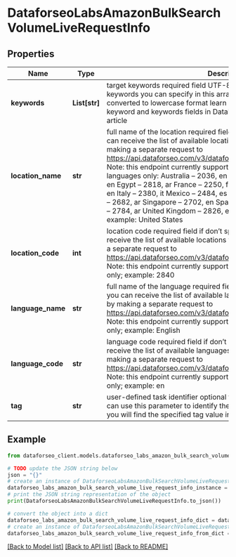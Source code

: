 # DataforseoLabsAmazonBulkSearchVolumeLiveRequestInfo


## Properties

Name | Type | Description | Notes
------------ | ------------- | ------------- | -------------
**keywords** | **List[str]** | target keywords required field UTF-8 encoding maximum number of keywords you can specify in this array: 1000; the keywords will be converted to lowercase format learn more about rules and limitations of keyword and keywords fields in DataForSEO APIs in this Help Center article | [optional] 
**location_name** | **str** | full name of the location required field if don’t specify location_code you can receive the list of available locations with their location_name by making a separate request to https://api.dataforseo.com/v3/dataforseo_labs/locations_and_languages;  Note: this endpoint currently supports the following locations and languages only: Australia – 2036, en Austria – 2040, de Canada – 2124, en Egypt – 2818, ar France – 2250, fr Germany – 2276, de India – 2356, en Italy – 2380, it Mexico – 2484, es Netherlands – 2528, nl Saudi Arabia – 2682, ar Singapore – 2702, en Spain – 2724, es United Arab Emirates – 2784, ar United Kingdom – 2826, en United States – 2840, en example: United States | [optional] 
**location_code** | **int** | location code required field if don’t specify location_name you can receive the list of available locations with their location_code by making a separate request to https://api.dataforseo.com/v3/dataforseo_labs/locations_and_languages; Note: this endpoint currently supports these locations and languages only; example: 2840 | [optional] 
**language_name** | **str** | full name of the language required field if don’t specify language_code you can receive the list of available languages with their language_name by making a separate request to https://api.dataforseo.com/v3/dataforseo_labs/locations_and_languages Note: this endpoint currently supports these locations and languages only; example: English | [optional] 
**language_code** | **str** | language code required field if don’t specify language_name you can receive the list of available languages with their language_code by making a separate request to https://api.dataforseo.com/v3/dataforseo_labs/locations_and_languages Note: this endpoint currently supports these locations and languages only; example: en | [optional] 
**tag** | **str** | user-defined task identifier optional field the character limit is 255 you can use this parameter to identify the task and match it with the result you will find the specified tag value in the data object of the response | [optional] 

## Example

```python
from dataforseo_client.models.dataforseo_labs_amazon_bulk_search_volume_live_request_info import DataforseoLabsAmazonBulkSearchVolumeLiveRequestInfo

# TODO update the JSON string below
json = "{}"
# create an instance of DataforseoLabsAmazonBulkSearchVolumeLiveRequestInfo from a JSON string
dataforseo_labs_amazon_bulk_search_volume_live_request_info_instance = DataforseoLabsAmazonBulkSearchVolumeLiveRequestInfo.from_json(json)
# print the JSON string representation of the object
print(DataforseoLabsAmazonBulkSearchVolumeLiveRequestInfo.to_json())

# convert the object into a dict
dataforseo_labs_amazon_bulk_search_volume_live_request_info_dict = dataforseo_labs_amazon_bulk_search_volume_live_request_info_instance.to_dict()
# create an instance of DataforseoLabsAmazonBulkSearchVolumeLiveRequestInfo from a dict
dataforseo_labs_amazon_bulk_search_volume_live_request_info_from_dict = DataforseoLabsAmazonBulkSearchVolumeLiveRequestInfo.from_dict(dataforseo_labs_amazon_bulk_search_volume_live_request_info_dict)
```
[[Back to Model list]](../README.md#documentation-for-models) [[Back to API list]](../README.md#documentation-for-api-endpoints) [[Back to README]](../README.md)


